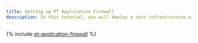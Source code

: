 ```yaml
---
title: Setting up PT Application Firewall
description: In this tutorial, you will deploy a test infrastructure with PT Application Firewall for web applications and a test damn vulnerable web application (DVWA) and then test its features for protection against standard web attacks.
---
```


{% include [pt-application-firewall](../../_tutorials/routing/pt-application-firewall.md) %}